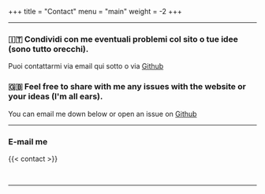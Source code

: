 +++
title = "Contact"
menu = "main"
weight = -2
+++

* * *


### 🇮🇹 Condividi con me eventuali problemi col sito o tue idee (sono tutto orecchi).

Puoi contattarmi via email qui sotto o via [Github](https://github.com/TIT8/polimi-elettronica/issues/new)

### 🇬🇧 Feel free to share with me any issues with the website or your ideas (I'm all ears).

You can email me down below or open an issue on [Github](https://github.com/TIT8/polimi-elettronica/issues/new)

* * *
### E-mail me

{{< contact >}}

&nbsp;

* * *